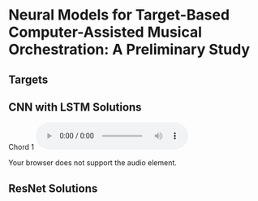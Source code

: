 # Neural Models for Target-Based Computer-Assisted Musical Orchestration: A Preliminary Study

## Targets

## CNN with LSTM Solutions

Chord 1
<audio controls>
  <source src="https://raw.githubusercontent.com/dzluke/DeepOrchestration/master/orchestrated_targets/cnn_n%3D10/orchestrated_Beethoven_chord1.wav" type="audio/wav">
  

Your browser does not support the audio element.
</audio>

## ResNet Solutions


